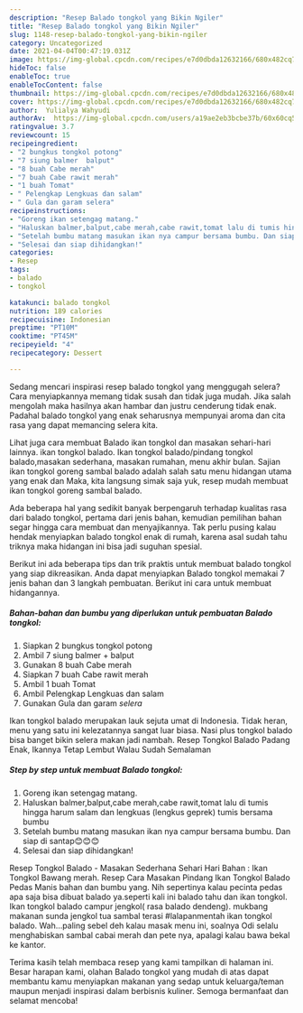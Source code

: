 ```yaml
---
description: "Resep Balado tongkol yang Bikin Ngiler"
title: "Resep Balado tongkol yang Bikin Ngiler"
slug: 1148-resep-balado-tongkol-yang-bikin-ngiler
category: Uncategorized
date: 2021-04-04T00:47:19.031Z
image: https://img-global.cpcdn.com/recipes/e7d0dbda12632166/680x482cq70/balado-tongkol-foto-resep-utama.jpg
hideToc: false
enableToc: true
enableTocContent: false
thumbnail: https://img-global.cpcdn.com/recipes/e7d0dbda12632166/680x482cq70/balado-tongkol-foto-resep-utama.jpg
cover: https://img-global.cpcdn.com/recipes/e7d0dbda12632166/680x482cq70/balado-tongkol-foto-resep-utama.jpg
author:  Yulialya Wahyudi
authorAv:  https://img-global.cpcdn.com/users/a19ae2eb3bcbe37b/60x60cq50/avatar.jpg
ratingvalue: 3.7
reviewcount: 15
recipeingredient:
- "2 bungkus tongkol potong"
- "7 siung balmer  balput"
- "8 buah Cabe merah"
- "7 buah Cabe rawit merah"
- "1 buah Tomat"
- " Pelengkap Lengkuas dan salam"
- " Gula dan garam selera"
recipeinstructions:
- "Goreng ikan setengag matang."
- "Haluskan balmer,balput,cabe merah,cabe rawit,tomat lalu di tumis hingga harum salam dan lengkuas (lengkus geprek) tumis bersama bumbu"
- "Setelah bumbu matang masukan ikan nya campur bersama bumbu. Dan siap di santap😊😊😊"
- "Selesai dan siap dihidangkan!"
categories:
- Resep
tags:
- balado
- tongkol

katakunci: balado tongkol 
nutrition: 189 calories
recipecuisine: Indonesian
preptime: "PT10M"
cooktime: "PT45M"
recipeyield: "4"
recipecategory: Dessert

---
```



Sedang mencari inspirasi resep balado tongkol yang menggugah selera? Cara menyiapkannya memang tidak susah dan tidak juga mudah. Jika salah mengolah maka hasilnya akan hambar dan justru cenderung tidak enak. Padahal balado tongkol yang enak seharusnya mempunyai aroma dan cita rasa yang dapat memancing selera kita.


Lihat juga cara membuat Balado ikan tongkol dan masakan sehari-hari lainnya. ikan tongkol balado. Ikan tongkol balado/pindang tongkol balado,masakan sederhana, masakan rumahan, menu akhir bulan. Sajian ikan tongkol goreng sambal balado adalah salah satu menu hidangan utama yang enak dan Maka, kita langsung simak saja yuk, resep mudah membuat ikan tongkol goreng sambal balado.

Ada beberapa hal yang sedikit banyak berpengaruh terhadap kualitas rasa dari balado tongkol, pertama dari jenis bahan, kemudian pemilihan bahan segar hingga cara membuat dan menyajikannya. Tak perlu pusing kalau hendak menyiapkan balado tongkol enak di rumah, karena asal sudah tahu triknya maka hidangan ini bisa jadi suguhan spesial.


Berikut ini ada beberapa tips dan trik praktis untuk membuat balado tongkol yang siap dikreasikan. Anda dapat menyiapkan Balado tongkol memakai 7 jenis bahan dan 3 langkah pembuatan. Berikut ini cara untuk membuat hidangannya.

<!--inarticleads1-->

##### Bahan-bahan dan bumbu yang diperlukan untuk pembuatan Balado tongkol:

1. Siapkan 2 bungkus tongkol potong
1. Ambil 7 siung balmer + balput
1. Gunakan 8 buah Cabe merah
1. Siapkan 7 buah Cabe rawit merah
1. Ambil 1 buah Tomat
1. Ambil  Pelengkap Lengkuas dan salam
1. Gunakan  Gula dan garam *selera*


Ikan tongkol balado merupakan lauk sejuta umat di Indonesia. Tidak heran, menu yang satu ini kelezatannya sangat luar biasa. Nasi plus tongkol balado bisa banget bikin selera makan jadi nambah. Resep Tongkol Balado Padang Enak, Ikannya Tetap Lembut Walau Sudah Semalaman 

<!--inarticleads2-->

##### Step by step untuk membuat Balado tongkol:

1. Goreng ikan setengag matang.
1. Haluskan balmer,balput,cabe merah,cabe rawit,tomat lalu di tumis hingga harum salam dan lengkuas (lengkus geprek) tumis bersama bumbu
1. Setelah bumbu matang masukan ikan nya campur bersama bumbu. Dan siap di santap😊😊😊
1. Selesai dan siap dihidangkan!

Resep Tongkol Balado - Masakan Sederhana Sehari Hari Bahan : Ikan Tongkol Bawang merah. Resep Cara Masakan Pindang Ikan Tongkol Balado Pedas Manis bahan dan bumbu yang. Nih sepertinya kalau pecinta pedas apa saja bisa dibuat balado ya.seperti kali ini balado tahu dan ikan tongkol. Ikan tongkol balado campur jengkol( rasa balado dendeng). mukbang makanan sunda jengkol tua sambal terasi #lalapanmentah ikan tongkol balado. Wah…paling sebel deh kalau masak menu ini, soalnya Odi selalu menghabiskan sambal cabai merah dan pete nya, apalagi kalau bawa bekal ke kantor. 

Terima kasih telah membaca resep yang kami tampilkan di halaman ini. Besar harapan kami, olahan Balado tongkol yang mudah di atas dapat membantu kamu menyiapkan makanan yang sedap untuk keluarga/teman maupun menjadi inspirasi dalam berbisnis kuliner. Semoga bermanfaat dan selamat mencoba!
